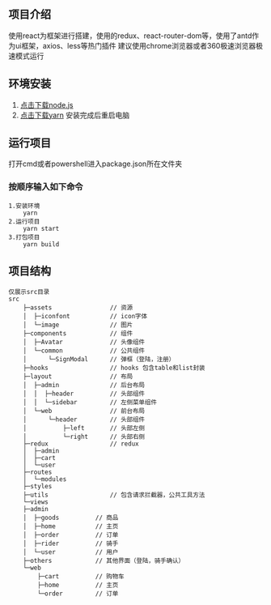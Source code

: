 ## 项目介绍
  使用react为框架进行搭建，使用的redux、react-router-dom等，使用了antd作为ui框架，axios、less等热门插件
  建议使用chrome浏览器或者360极速浏览器极速模式运行

## 环境安装
1. [点击下载node.js](https://nodejs.org/en/)
2. [点击下载yarn](https://yarn.bootcss.com/)
安装完成后重启电脑

## 运行项目
打开cmd或者powershell进入package.json所在文件夹
### 按顺序输入如下命令
	1.安装环境
		yarn
	2.运行项目
		yarn start
	3.打包项目
		yarn build
		
## 项目结构
	仅展示src目录
	src
	    ├─assets				// 资源
	    │  ├─iconfont			// icon字体
	    │  └─image				// 图片
	    ├─components			// 组件
	    │  ├─Avatar				// 头像组件
	    │  └─common				// 公共组件
	    │      └─SignModal		// 弹框（登陆，注册）
	    ├─hooks					// hooks 包含table和list封装
	    ├─layout				// 布局
	    │  ├─admin				// 后台布局
	    │  │  ├─header			// 头部组件
	    │  │  └─sidebar			// 左侧菜单组件
	    │  └─web				// 前台布局
	    │      └─header			// 头部组件
	    │          ├─left		// 头部左侧
	    │          └─right		// 头部右侧
	    ├─redux					// redux
	    │  ├─admin				
	    │  ├─cart
	    │  └─user
	    ├─routes
	    │  └─modules
	    ├─styles
	    ├─utils					// 包含请求拦截器，公共工具方法
	    └─views
		├─admin
		│  ├─goods			// 商品
		│  ├─home			// 主页
		│  ├─order			// 订单
		│  ├─rider			// 骑手
		│  └─user			// 用户
		├─others			// 其他界面（登陆，骑手确认）
		└─web
		    ├─cart			// 购物车
		    ├─home			// 主页
		    └─order			// 订单
